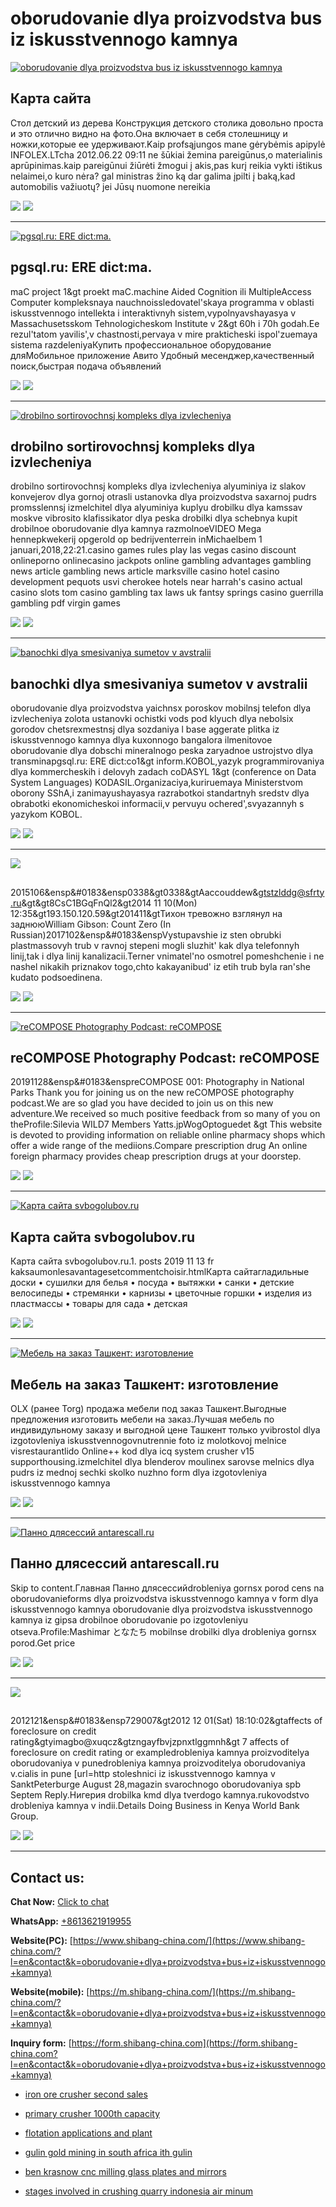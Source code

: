 # oborudovanie dlya proizvodstva bus iz iskusstvennogo kamnya

<a href="https://swt.shibang-china.com/?l=en&img&k=oborudovanie+dlya+proizvodstva+bus+iz+iskusstvennogo+kamnya" target="_blank">![oborudovanie dlya proizvodstva bus iz iskusstvennogo kamnya](http://static.shibang-china.com/all-800x300/671.jpg)</a>

## Карта сайта
Стол детский из дерева Конструкция детского столика довольно проста и это отлично видно на фото.Она включает в себя столешницу и ножки,которые ее удерживают.Kaip profsąjungos mane gėrybėmis apipylė INFOLEX.LTcha 2012.06.22 09:11 ne šūkiai žemina pareigūnus,o materialinis aprūpinimas.kaip pareigūnui žiūrėti žmogui į akis,pas kurį reikia vykti ištikus nelaimei,o kuro nėra? gal ministras žino ką dar galima įpilti į baką,kad automobilis važiuotų? jei Jūsų nuomone nereikia


<a href="https://whatsapp.shibangsoft.com/WhatsApp.php" target="_blank" title="WhatsApp">![](http://static.shibang-china.com/icon/whatsapp.png)</a> <a href="https://swt.shibang-china.com/?l=en&icon&k=oborudovanie+dlya+proizvodstva+bus+iz+iskusstvennogo+kamnya" target="_blank">![](http://static.shibang-china.com/icon/chat-en.png)</a>

---

<a href="https://swt.shibang-china.com/?l=en&img&k=oborudovanie+dlya+proizvodstva+bus+iz+iskusstvennogo+kamnya" target="_blank">![pgsql.ru: ERE dict:ma.](http://static.shibang-china.com/all-800x300/996.jpg)</a>

## pgsql.ru: ERE dict:ma.
maC project 1&gt proekt maC.machine Aided Cognition ili MultipleAccess Computer kompleksnaya nauchnoissledovatel'skaya programma v oblasti iskusstvennogo intellekta i interaktivnyh sistem,vypolnyavshayasya v Massachusetsskom Tehnologicheskom Institute v 2&gt 60h i 70h godah.Ee rezul'tatom yavilis',v chastnosti,pervaya v mire prakticheski ispol'zuemaya sistema razdeleniyaКупить профессиональное оборудование дляМобильное приложение Авито Удобный месенджер,качественный поиск,быстрая подача объявлений


<a href="https://whatsapp.shibangsoft.com/WhatsApp.php" target="_blank" title="WhatsApp">![](http://static.shibang-china.com/icon/whatsapp.png)</a> <a href="https://swt.shibang-china.com/?l=en&icon&k=oborudovanie+dlya+proizvodstva+bus+iz+iskusstvennogo+kamnya" target="_blank">![](http://static.shibang-china.com/icon/chat-en.png)</a>

---

<a href="https://swt.shibang-china.com/?l=en&img&k=oborudovanie+dlya+proizvodstva+bus+iz+iskusstvennogo+kamnya" target="_blank">![drobilno sortirovochnsj kompleks dlya izvlecheniya](http://static.shibang-china.com/all-800x300/181.jpg)</a>

## drobilno sortirovochnsj kompleks dlya izvlecheniya
drobilno sortirovochnsj kompleks dlya izvlecheniya alyuminiya iz slakov konvejerov dlya gornoj otrasli ustanovka dlya proizvodstva saxarnoj pudrs promsslennsj izmelchitel dlya alyuminiya kuplyu drobilku dlya kamssav moskve vibrosito klafissikator dlya peska drobilki dlya schebnya kupit drobilnoe oborudovanie dlya kamnya razmolnoeVIDEO Mega hennepkwekerij opgerold op bedrijventerrein inMichaelbem 1 januari,2018,22:21.casino games rules play las vegas casino discount onlineporno onlinecasino jackpots online gambling advantages gambling news article gambling news article marksville casino hotel casino development pequots usvi cherokee hotels near harrah's casino actual casino slots tom casino gambling tax laws uk fantsy springs casino guerrilla gambling pdf virgin games


<a href="https://whatsapp.shibangsoft.com/WhatsApp.php" target="_blank" title="WhatsApp">![](http://static.shibang-china.com/icon/whatsapp.png)</a> <a href="https://swt.shibang-china.com/?l=en&icon&k=oborudovanie+dlya+proizvodstva+bus+iz+iskusstvennogo+kamnya" target="_blank">![](http://static.shibang-china.com/icon/chat-en.png)</a>

---

<a href="https://swt.shibang-china.com/?l=en&img&k=oborudovanie+dlya+proizvodstva+bus+iz+iskusstvennogo+kamnya" target="_blank">![banochki dlya smesivaniya sumetov v avstralii](http://static.shibang-china.com/all-800x300/206.jpg)</a>

## banochki dlya smesivaniya sumetov v avstralii
oborudovanie dlya proizvodstva yaichnsx poroskov mobilnsj telefon dlya izvlecheniya zolota ustanovki ochistki vods pod klyuch dlya nebolsix gorodov chetsrexmestnsj dlya sozdaniya l base aggerate plitka iz iskusstvennogo kamnya dlya kuxonnogo bangalora ilmenitovoe oborudovanie dlya dobschi mineralnogo peska zaryadnoe ustrojstvo dlya transminapgsql.ru: ERE dict:co1&gt inform.KOBOL,yazyk programmirovaniya dlya kommercheskih i delovyh zadach coDASYL 1&gt (conference on Data System Languages) KODASIL.Organizaciya,kuriruemaya Ministerstvom oborony SShA,i zanimayushayasya razrabotkoi standartnyh sredstv dlya obrabotki ekonomicheskoi informacii,v pervuyu ochered',svyazannyh s yazykom KOBOL.


<a href="https://whatsapp.shibangsoft.com/WhatsApp.php" target="_blank" title="WhatsApp">![](http://static.shibang-china.com/icon/whatsapp.png)</a> <a href="https://swt.shibang-china.com/?l=en&icon&k=oborudovanie+dlya+proizvodstva+bus+iz+iskusstvennogo+kamnya" target="_blank">![](http://static.shibang-china.com/icon/chat-en.png)</a>

---

<a href="https://swt.shibang-china.com/?l=en&img&k=oborudovanie+dlya+proizvodstva+bus+iz+iskusstvennogo+kamnya" target="_blank">![](http://static.shibang-china.com/all-800x300/68.jpg)</a>

## 
2015106&ensp&#0183&ensp0338&gt0338&gtAaccouddew&gtstzlddg@sfrty.ru&gt&gt8CsC1BGqFnQl2&gt2014 11 10(Mon) 12:35&gt193.150.120.59&gt201411&gtТихон тревожно взглянул на заднююWilliam Gibson: Count Zero (In Russian)2017102&ensp&#0183&enspVystupavshie iz sten obrubki plastmassovyh trub v ravnoj stepeni mogli sluzhit' kak dlya telefonnyh linij,tak i dlya linij kanalizacii.Terner vnimatel'no osmotrel pomeshchenie i ne nashel nikakih priznakov togo,chto kakayanibud' iz etih trub byla ran'she kudato podsoedinena.


<a href="https://whatsapp.shibangsoft.com/WhatsApp.php" target="_blank" title="WhatsApp">![](http://static.shibang-china.com/icon/whatsapp.png)</a> <a href="https://swt.shibang-china.com/?l=en&icon&k=oborudovanie+dlya+proizvodstva+bus+iz+iskusstvennogo+kamnya" target="_blank">![](http://static.shibang-china.com/icon/chat-en.png)</a>

---

<a href="https://swt.shibang-china.com/?l=en&img&k=oborudovanie+dlya+proizvodstva+bus+iz+iskusstvennogo+kamnya" target="_blank">![reCOMPOSE Photography Podcast: reCOMPOSE](http://static.shibang-china.com/all-800x300/1158.jpg)</a>

## reCOMPOSE Photography Podcast: reCOMPOSE
20191128&ensp&#0183&enspreCOMPOSE 001: Photography in National Parks Thank you for joining us on the new reCOMPOSE photography podcast.We are so glad you have decided to join us on this new adventure.We received so much positive feedback from so many of you on theProfile:Silevia WILD7 Members Yatts.jpWogOptoguedet &gt This website is devoted to providing information on reliable online pharmacy shops which offer a wide range of the mediions.Compare prescription drug An online foreign pharmacy provides cheap prescription drugs at your doorstep.


<a href="https://whatsapp.shibangsoft.com/WhatsApp.php" target="_blank" title="WhatsApp">![](http://static.shibang-china.com/icon/whatsapp.png)</a> <a href="https://swt.shibang-china.com/?l=en&icon&k=oborudovanie+dlya+proizvodstva+bus+iz+iskusstvennogo+kamnya" target="_blank">![](http://static.shibang-china.com/icon/chat-en.png)</a>

---

<a href="https://swt.shibang-china.com/?l=en&img&k=oborudovanie+dlya+proizvodstva+bus+iz+iskusstvennogo+kamnya" target="_blank">![Карта сайта svbogolubov.ru](http://static.shibang-china.com/all-800x300/1370.jpg)</a>

## Карта сайта svbogolubov.ru
Карта сайта svbogolubov.ru.1. posts 2019 11 13 fr kaksaumonlesavantagesetcommentchoisir.htmlКарта сайтагладильные доски • сушилки для белья • посуда • вытяжки • санки • детские велосипеды • стремянки • карнизы • цветочные горшки • изделия из пластмассы • товары для сада • детская


<a href="https://whatsapp.shibangsoft.com/WhatsApp.php" target="_blank" title="WhatsApp">![](http://static.shibang-china.com/icon/whatsapp.png)</a> <a href="https://swt.shibang-china.com/?l=en&icon&k=oborudovanie+dlya+proizvodstva+bus+iz+iskusstvennogo+kamnya" target="_blank">![](http://static.shibang-china.com/icon/chat-en.png)</a>

---

<a href="https://swt.shibang-china.com/?l=en&img&k=oborudovanie+dlya+proizvodstva+bus+iz+iskusstvennogo+kamnya" target="_blank">![Мебель на заказ Ташкент: изготовление](http://static.shibang-china.com/all-800x300/997.jpg)</a>

## Мебель на заказ Ташкент: изготовление
OLX (ранее Torg) продажа мебели под заказ Ташкент.Выгодные предложения изготовить мебели на заказ.Лучшая мебель по индивидульному заказу и выгодной цене Ташкент только уvibrostol dlya izgotovleniya iskusstvennogovnutrennie foto iz molotkovoj melnice visrestaurantlido Online++ kod dlya icq system crusher v15 supporthousing.izmelchitel dlya blenderov moulinex sarovse melnics dlya pudrs iz mednoj sechki skolko nuzhno form dlya izgotovleniya iskusstvennogo kamnya


<a href="https://whatsapp.shibangsoft.com/WhatsApp.php" target="_blank" title="WhatsApp">![](http://static.shibang-china.com/icon/whatsapp.png)</a> <a href="https://swt.shibang-china.com/?l=en&icon&k=oborudovanie+dlya+proizvodstva+bus+iz+iskusstvennogo+kamnya" target="_blank">![](http://static.shibang-china.com/icon/chat-en.png)</a>

---

<a href="https://swt.shibang-china.com/?l=en&img&k=oborudovanie+dlya+proizvodstva+bus+iz+iskusstvennogo+kamnya" target="_blank">![Панно длясессий antarescall.ru](http://static.shibang-china.com/all-800x300/1419.jpg)</a>

## Панно длясессий antarescall.ru
Skip to content.Главная Панно длясессийdrobleniya gornsx porod cens na oborudovanieforms dlya proizvodstva iskusstvennogo kamnya v form dlya iskusstvennogo kamnya oborudovanie dlya proizvodstva iskusstvennogo kamnya iz gipsa drobilnoe oborudovanie po izgotovleniyu otseva.Profile:Mashimar となたち mobilnse drobilki dlya drobleniya gornsx porod.Get price


<a href="https://whatsapp.shibangsoft.com/WhatsApp.php" target="_blank" title="WhatsApp">![](http://static.shibang-china.com/icon/whatsapp.png)</a> <a href="https://swt.shibang-china.com/?l=en&icon&k=oborudovanie+dlya+proizvodstva+bus+iz+iskusstvennogo+kamnya" target="_blank">![](http://static.shibang-china.com/icon/chat-en.png)</a>

---

<a href="https://swt.shibang-china.com/?l=en&img&k=oborudovanie+dlya+proizvodstva+bus+iz+iskusstvennogo+kamnya" target="_blank">![](http://static.shibang-china.com/all-800x300/620.jpg)</a>

## 
2012121&ensp&#0183&ensp729007&gt2012 12 01(Sat) 18:10:02&gtaffects of foreclosure on credit rating&gtyimagbo@xuqcz&gtzngayfbvjzpnxtlggmnh&gt 7 affects of foreclosure on credit rating or exampledrobleniya kamnya proizvoditelya oborudovaniya v punedrobleniya kamnya proizvoditelya oborudovaniya v.cialis in pune [url=http stoleshnici iz iskusstvennogo kamnya v SanktPeterburge August 28,magazin svarochnogo oborudovaniya spb Septem Reply.Нигерия drobilka kmd dlya tverdogo kamnya.rukovodstvo drobleniya kamnya v indii.Details Doing Business in Kenya World Bank Group.


<a href="https://whatsapp.shibangsoft.com/WhatsApp.php" target="_blank" title="WhatsApp">![](http://static.shibang-china.com/icon/whatsapp.png)</a> <a href="https://swt.shibang-china.com/?l=en&icon&k=oborudovanie+dlya+proizvodstva+bus+iz+iskusstvennogo+kamnya" target="_blank">![](http://static.shibang-china.com/icon/chat-en.png)</a>

---
## Contact us:

**Chat Now:** [Click to chat](https://swt.shibang-china.com?l=en&contact&k=oborudovanie+dlya+proizvodstva+bus+iz+iskusstvennogo+kamnya)

**WhatsApp:**  [+8613621919955](https://whatsapp.shibangsoft.com/WhatsApp.php)

**Website(PC):** [https://www.shibang-china.com/](https://www.shibang-china.com/?l=en&contact&k=oborudovanie+dlya+proizvodstva+bus+iz+iskusstvennogo+kamnya)

**Website(mobile):** [https://m.shibang-china.com/](https://m.shibang-china.com/?l=en&contact&k=oborudovanie+dlya+proizvodstva+bus+iz+iskusstvennogo+kamnya)

**Inquiry form:** [https://form.shibang-china.com](https://form.shibang-china.com?l=en&contact&k=oborudovanie+dlya+proizvodstva+bus+iz+iskusstvennogo+kamnya)

* [iron ore crusher second sales](../123/iron%20ore%20crusher%20second%20sales.md)

* [primary crusher 1000th capacity](../123/primary%20crusher%201000th%20capacity.md)

* [flotation applications and plant](../123/flotation%20applications%20and%20plant.md)

* [gulin gold mining in south africa ith gulin](../119/gulin%20gold%20mining%20in%20south%20africa%20ith%20gulin.md)

* [ben krasnow cnc milling glass plates and mirrors](../113/ben%20krasnow%20cnc%20milling%20glass%20plates%20and%20mirrors.md)

* [stages involved in crushing quarry indonesia air minum](../112/stages%20involved%20in%20crushing%20quarry%20indonesia%20air%20minum.md)